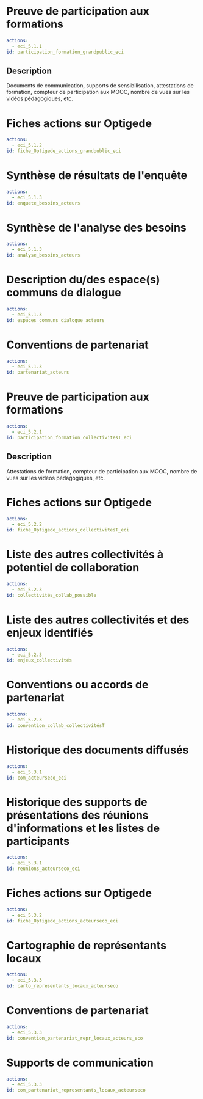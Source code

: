 # Preuve de participation aux formations 
```yaml
actions: 
  - eci_5.1.1
id: participation_formation_grandpublic_eci
```
## Description
Documents de communication, supports de sensibilisation, attestations de formation, compteur de participation aux MOOC, nombre de vues sur les vidéos pédagogiques, etc.

# Fiches actions sur Optigede
```yaml
actions: 
  - eci_5.1.2
id: fiche_Optigede_actions_grandpublic_eci
```

# Synthèse de résultats de l'enquête
```yaml
actions: 
  - eci_5.1.3
id: enquete_besoins_acteurs
```

# Synthèse de l'analyse des besoins
```yaml
actions: 
  - eci_5.1.3
id: analyse_besoins_acteurs
```

# Description du/des espace(s) communs de dialogue
```yaml
actions: 
  - eci_5.1.3
id: espaces_communs_dialogue_acteurs
```

# Conventions de partenariat
```yaml
actions: 
  - eci_5.1.3
id: partenariat_acteurs
```

# Preuve de participation aux formations 
```yaml
actions: 
  - eci_5.2.1
id: participation_formation_collectivitesT_eci
```
## Description
Attestations de formation, compteur de participation aux MOOC, nombre de vues sur les vidéos pédagogiques, etc.

# Fiches actions sur Optigede
```yaml
actions: 
  - eci_5.2.2
id: fiche_Optigede_actions_collectivitesT_eci
```

# Liste des autres collectivités à potentiel de collaboration
```yaml
actions: 
  - eci_5.2.3
id: collectivités_collab_possible
```

# Liste des autres collectivités et des enjeux identifiés
```yaml
actions: 
  - eci_5.2.3
id: enjeux_collectivités
```

# Conventions ou accords de partenariat
```yaml
actions: 
  - eci_5.2.3
id: convention_collab_collectivitésT
```

# Historique des documents diffusés
```yaml
actions: 
  - eci_5.3.1
id: com_acteurseco_eci
```

# Historique des supports de présentations des réunions d'informations et les listes de participants
```yaml
actions: 
  - eci_5.3.1
id: reunions_acteurseco_eci
```

# Fiches actions sur Optigede
```yaml
actions: 
  - eci_5.3.2
id: fiche_Optigede_actions_acteurseco_eci
```

# Cartographie de représentants locaux
```yaml
actions: 
  - eci_5.3.3
id: carto_representants_locaux_acteurseco
```

# Conventions de partenariat
```yaml
actions: 
  - eci_5.3.3
id: convention_partenariat_repr_locaux_acteurs_eco
```

# Supports de communication
```yaml
actions: 
  - eci_5.3.3
id: com_partenariat_representants_locaux_acteurseco
```
